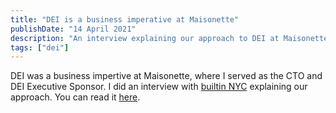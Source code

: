 ```yaml
---
title: "DEI is a business imperative at Maisonette"
publishDate: "14 April 2021"
description: "An interview explaining our approach to DEI at Maisonette."
tags: ["dei"]
---
```

DEI was a business impertive at Maisonette, where I served as the CTO and DEI Executive Sponsor. I did an interview with [builtin NYC](https://www.builtinnyc.com) explaining our approach. You can read it [here](https://www.builtinnyc.com/spotlight/2021/04/14/exec-dei-sponsor-interview-maisonette).